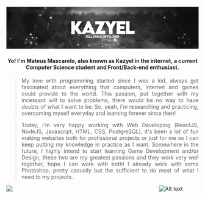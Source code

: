  
![Header](banner.png "Header")

<h4 align="center"> Yo! I'm Mateus Mascarelo, also known as Kazyel in the internet, a current Computer Science student and Front/Back-end enthusiast.</h1>

> <p align="justify">My love with programming started since I was a kid, always got fascinated about everything that computers, internet and games could provide to the world. This passion, put together with my incessant will to solve problems, there would be no way to have doubts of what I want to be. So, yeah, i'm researching and practicing, overcoming myself everyday and learning forever since then!</p>

> <p align="justify">Today, i'm very happy working with Web Developing (ReactJS, NodeJS, Javascript, HTML, CSS, PostgreSQL), it's been a lot of fun making websites both for profissional projects or just for me so I can keep putting my knowledge in practice as I want. Somewhere in the future, I highly intend to start learning Game Development and/or Design, these two are my greatest passions and they work very well together, hope I can work with both! I already work with some Photoshop, pretty casually but the sufficient to do most of what I need to my projects. </p>

![Alt text](https://spotify-recently-played-readme.vercel.app/api?user=uvftxlhokjash9j9ab2rsgwt8&count=2)<img align="left" src = "https://github-readme-streak-stats.herokuapp.com?user=Kazyel&theme=dark&hide_border=true" width = 400>
